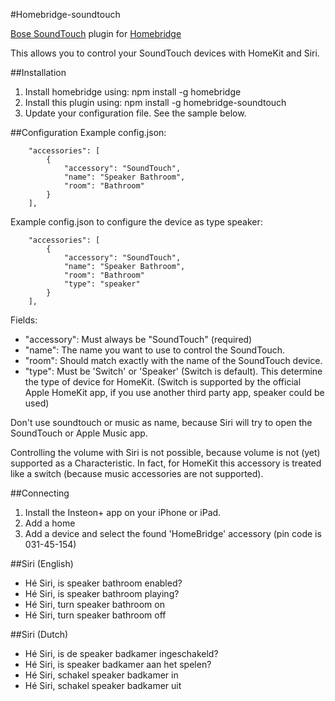 #Homebridge-soundtouch

[Bose SoundTouch](https://www.bose.com/soundtouch-systems.html) plugin for [Homebridge](https://github.com/nfarina/homebridge)

This allows you to control your SoundTouch devices with HomeKit and Siri.

##Installation
1. Install homebridge using: npm install -g homebridge
2. Install this plugin using: npm install -g homebridge-soundtouch
3. Update your configuration file. See the sample below.

##Configuration
Example config.json:

```
    "accessories": [
		{
			"accessory": "SoundTouch",
			"name": "Speaker Bathroom",
			"room": "Bathroom"
		}
	],
```

Example config.json to configure the device as type speaker:

```
    "accessories": [
		{
			"accessory": "SoundTouch",
			"name": "Speaker Bathroom",
			"room": "Bathroom"
			"type": "speaker"
		}
	],
```

Fields: 

* "accessory": Must always be "SoundTouch" (required)
* "name": The name you want to use to control the SoundTouch.
* "room": Should match exactly with the name of the SoundTouch device.
* "type": Must be 'Switch' or 'Speaker' (Switch is default). This determine the type of device for HomeKit. (Switch is supported by the official Apple HomeKit app, if you use another third party app, speaker could be used)

Don't use soundtouch or music as name, because Siri will try to open the SoundTouch or Apple Music app.

Controlling the volume with Siri is not possible, because volume is not (yet) supported as a Characteristic.
In fact, for HomeKit this accessory is treated like a switch (because music accessories are not supported).

##Connecting

1. Install the Insteon+ app on your iPhone or iPad.
2. Add a home
3. Add a device and select the found 'HomeBridge' accessory (pin code is 031-45-154)


##Siri (English)

* Hé Siri, is speaker bathroom enabled?
* Hé Siri, is speaker bathroom playing?
* Hé Siri, turn speaker bathroom on
* Hé Siri, turn speaker bathroom off


##Siri (Dutch)

* Hé Siri, is de speaker badkamer ingeschakeld?
* Hé Siri, is speaker badkamer aan het spelen?
* Hé Siri, schakel speaker badkamer in
* Hé Siri, schakel speaker badkamer uit
